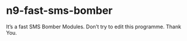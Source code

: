 # n9-fast-sms-bomber
It’s a fast SMS Bomber  Modules. Don’t try to edit this programme. Thank You. 
